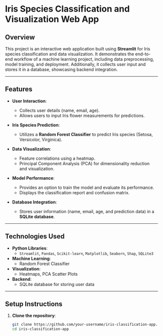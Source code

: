 # **Iris Species Classification and Visualization Web App**

## **Overview**
This project is an interactive web application built using **Streamlit** for Iris species classification and data visualization. It demonstrates the end-to-end workflow of a machine learning project, including data preprocessing, model training, and deployment. Additionally, it collects user input and stores it in a database, showcasing backend integration.

---

## **Features**
- **User Interaction**:
  - Collects user details (name, email, age).
  - Allows users to input Iris flower measurements for predictions.
  
- **Iris Species Prediction**:
  - Utilizes a **Random Forest Classifier** to predict Iris species (Setosa, Versicolor, Virginica).

- **Data Visualization**:
  - Feature correlations using a heatmap.
  - Principal Component Analysis (PCA) for dimensionality reduction and visualization.

- **Model Performance**:
  - Provides an option to train the model and evaluate its performance.
  - Displays the classification report and confusion matrix.

- **Database Integration**:
  - Stores user information (name, email, age, and prediction data) in a **SQLite database**.

---

## **Technologies Used**
- **Python Libraries**:
  - `Streamlit`, `Pandas`, `Scikit-learn`, `Matplotlib`, `Seaborn`, `Shap`, `SQLite3`
- **Machine Learning**:
  - Random Forest Classifier
- **Visualization**:
  - Heatmaps, PCA Scatter Plots
- **Backend**:
  - SQLite database for storing user data

---

## **Setup Instructions**

1. **Clone the repository**:
   ```bash
   git clone https://github.com/your-username/iris-classification-app.git
   cd iris-classification-app
